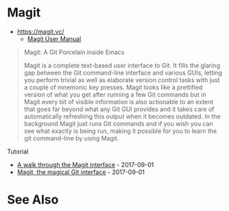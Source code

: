 # Magit
* https://magit.vc/
  * [Magit User Manual](https://magit.vc/manual/magit.html)

> Magit: A Git Porcelain inside Emacs
> 
> Magit is a complete text-based user interface to Git. It fills the glaring gap between the Git command-line interface and various GUIs, letting you perform trivial as well as elaborate version control tasks with just a couple of mnemonic key presses. Magit looks like a prettified version of what you get after running a few Git commands but in Magit every bit of visible information is also actionable to an extent that goes far beyond what any Git GUI provides and it takes care of automatically refreshing this output when it becomes outdated. In the background Magit just runs Git commands and if you wish you can see what exactly is being run, making it possible for you to learn the git command-line by using Magit.

Tutorial
- [A walk through the Magit interface](https://emacsair.me/2017/09/01/magit-walk-through/) - 2017-09-01
- [Magit, the magical Git interface](https://emacsair.me/2017/09/01/the-magical-git-interface) - 2017-09-01

# See Also
